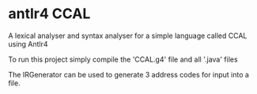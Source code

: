 # antlr4 CCAL
A lexical analyser and syntax analyser for a simple language called CCAL using Antlr4


To run this project simply compile the 'CCAL.g4' file and all '.java' files


The IRGenerator can be used to generate 3 address codes for input into a file.
